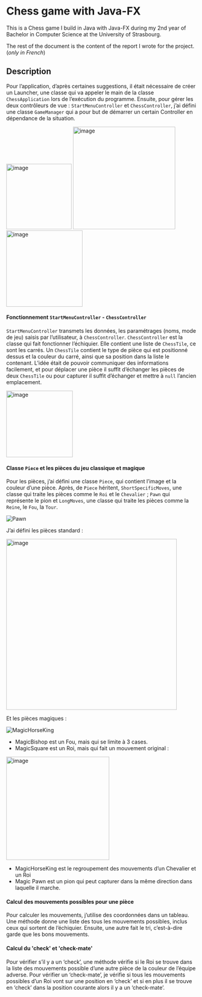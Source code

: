 # Chess game with Java-FX
This is a Chess game I build in Java with Java-FX during my 2nd year of Bachelor in Computer Science at the University of Strasbourg.

The rest of the document is the content of the report I wrote for the project. (*only in French*)

## Description
Pour l’application, d’après certaines suggestions, il était nécessaire de créer un Launcher, une classe qui va appeler le main de la classe `ChessApplication` lors de l’exécution du programme. 
Ensuite, pour gérer les deux contrôleurs de vue : `StartMenuController` et `ChessController`, j’ai défini une classe `GameManager` qui a pour but de démarrer un certain Controller en dépendance de la situation. 

<img width="173" alt="image" src="https://github.com/lucianmocan/chess-game-java/assets/62904583/de20f495-4616-4e71-ba52-c31939555eda">
<img width="271" alt="image" src="https://github.com/lucianmocan/chess-game-java/assets/62904583/2282e4de-77be-4443-af31-2f3451cd217e">
<img width="202" alt="image" src="https://github.com/lucianmocan/chess-game-java/assets/62904583/ecdc8dfa-f63d-461d-bc0c-c5f82cfe750d">



#### Fonctionnement `StartMenuController` - `ChessController`
`StartMenuController` transmets les données, les paramétrages (noms, mode de jeu) saisis par l’utilisateur, à `ChessController`.
`ChessController` est la classe qui fait fonctionner l’échiquier. Elle contient une liste de `ChessTile`, ce sont les carrés. 
Un `ChessTile` contient le type de pièce qui est positionné dessus et la couleur du carré, ainsi que sa position dans la liste le contenant. 
L’idée était de pouvoir communiquer des informations facilement, et pour déplacer une pièce il suffit d’échanger les pièces de deux `ChessTile` ou pour capturer il suffit d’échanger et mettre à `null` l’ancien emplacement.

<img width="176" alt="image" src="https://github.com/lucianmocan/chess-game-java/assets/62904583/b4a43b33-fb09-4b87-9ebe-f356b4a663a2">

#### Classe `Piece` et les pièces du jeu classique et magique
Pour les pièces, j’ai défini une classe `Piece`, qui contient l’image et la couleur d’une pièce. 
Après, de `Piece` héritent, `ShortSpecificMoves`, une classe qui traite les pièces comme le `Roi` et le `Chevalier` ; `Pawn` qui représente le pion et `LongMoves`, une classe qui traite les pièces comme la `Reine`, le `Fou`, la `Tour`. 

![Pawn](https://github.com/lucianmocan/chess-game-java/assets/62904583/b9d3b7c5-77f5-48dd-afe3-750e6bbc94e3)

J’ai défini les pièces standard : 

<img width="452" alt="image" src="https://github.com/lucianmocan/chess-game-java/assets/62904583/023082a7-75aa-48c9-a743-44f75a214f21">

Et les pièces magiques : 

![MagicHorseKing](https://github.com/lucianmocan/chess-game-java/assets/62904583/23a91754-f073-43e2-b29d-146b8ba9ca65)
 
- MagicBishop est un Fou, mais qui se limite à 3 cases.
- MagicSquare est un Roi, mais qui fait un mouvement original :

<img width="273" alt="image" src="https://github.com/lucianmocan/chess-game-java/assets/62904583/7727f5f8-7009-4a31-9726-ac9567812deb">


- MagicHorseKing est le regroupement des mouvements d’un Chevalier et un Roi
- Magic Pawn est un pion qui peut capturer dans la même direction dans laquelle il marche.

#### Calcul des mouvements possibles pour une pièce
Pour calculer les mouvements, j’utilise des coordonnées dans un tableau. 
Une méthode donne une liste des tous les mouvements possibles, inclus ceux qui sortent de l’échiquier. 
Ensuite, une autre fait le tri, c’est-à-dire garde que les bons mouvements.

#### Calcul du 'check' et 'check-mate'
Pour vérifier s’il y a un ‘check’, une méthode vérifie si le Roi se trouve dans la liste des mouvements possible d’une autre pièce de la couleur de l’équipe adverse. 
Pour vérifier un ‘check-mate’, je vérifie si tous les mouvements possibles d’un Roi vont sur une position en ‘check’ et si en plus il se trouve en ‘check’ dans la position courante alors il y a un ‘check-mate’.
